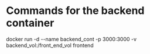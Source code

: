 # Commands for the backend container

docker run -d --name backend_cont -p 3000:3000 -v backend_vol:/front_end_vol frontend